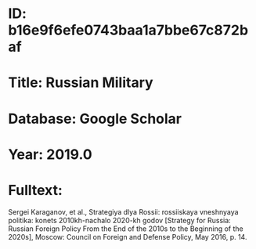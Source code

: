 # ID: b16e9f6efe0743baa1a7bbe67c872baf
# Title: Russian Military
# Database: Google Scholar
# Year: 2019.0
# Fulltext:
Sergei Karaganov, et al.,
Strategiya dlya Rossii: rossiiskaya vneshnyaya  politika: konets 2010kh-nachalo 2020-kh godov [Strategy for Russia: Russian Foreign Policy From the End of the 2010s to the Beginning of the 2020s], Moscow: Council on Foreign and Defense Policy, May 2016, p. 14.